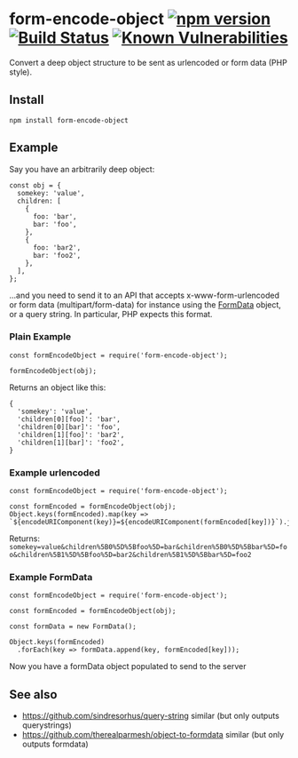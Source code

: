 # form-encode-object [![npm version](https://badge.fury.io/js/form-encode-object.svg)](https://badge.fury.io/js/form-encode-object) [![Build Status](https://travis-ci.org/mifi/form-encode-object.svg?branch=master)](https://travis-ci.org/mifi/form-encode-object) [![Known Vulnerabilities](https://snyk.io/test/github/mifi/form-encode-object/badge.svg)](https://snyk.io/test/github/mifi/form-encode-object)

Convert a deep object structure to be sent as urlencoded or form data (PHP style).

## Install

```
npm install form-encode-object
```

## Example

Say you have an arbitrarily deep object:

```
const obj = {
  somekey: 'value',
  children: [
    {
      foo: 'bar',
      bar: 'foo',
    },
    {
      foo: 'bar2',
      bar: 'foo2',
    },
  ],
};
```

...and you need to send it to an API that accepts x-www-form-urlencoded or form data (multipart/form-data) for instance using the [FormData](https://developer.mozilla.org/en-US/docs/Web/API/FormData) object, or a query string. In particular, PHP expects this format.

### Plain Example
```
const formEncodeObject = require('form-encode-object');

formEncodeObject(obj);
```
Returns an object like this:
```
{
  'somekey': 'value',
  'children[0][foo]': 'bar',
  'children[0][bar]': 'foo',
  'children[1][foo]': 'bar2',
  'children[1][bar]': 'foo2',
}
```

### Example urlencoded
```
const formEncodeObject = require('form-encode-object');

const formEncoded = formEncodeObject(obj);
Object.keys(formEncoded).map(key => `${encodeURIComponent(key)}=${encodeURIComponent(formEncoded[key])}`).join('&');
```
Returns: `somekey=value&children%5B0%5D%5Bfoo%5D=bar&children%5B0%5D%5Bbar%5D=foo&children%5B1%5D%5Bfoo%5D=bar2&children%5B1%5D%5Bbar%5D=foo2`


### Example FormData
```
const formEncodeObject = require('form-encode-object');

const formEncoded = formEncodeObject(obj);

const formData = new FormData();

Object.keys(formEncoded)
  .forEach(key => formData.append(key, formEncoded[key]));
```
Now you have a formData object populated to send to the server

## See also

- https://github.com/sindresorhus/query-string similar (but only outputs querystrings)
- https://github.com/therealparmesh/object-to-formdata similar (but only outputs formdata)
